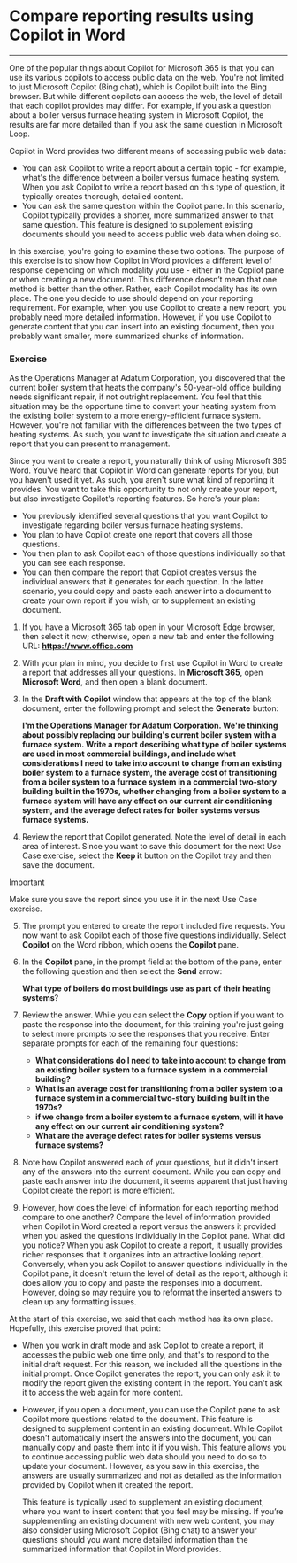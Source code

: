# Compare reporting results using Copilot in Word
---
One of the popular things about Copilot for Microsoft 365 is that you can use its various copilots to access public data on the web. You're not limited to just Microsoft Copilot (Bing chat), which is Copilot built into the Bing browser. But while different copilots can access the web, the level of detail that each copilot provides may differ. For example, if you ask a question about a boiler versus furnace heating system in Microsoft Copilot, the results are far more detailed than if you ask the same question in Microsoft Loop.

Copilot in Word provides two different means of accessing public web data:

 -  You can ask Copilot to write a report about a certain topic - for example, what's the difference between a boiler versus furnace heating system. When you ask Copilot to write a report based on this type of question, it typically creates thorough, detailed content.
 -  You can ask the same question within the Copilot pane. In this scenario, Copilot typically provides a shorter, more summarized answer to that same question. This feature is designed to supplement existing documents should you need to access public web data when doing so.

In this exercise, you're going to examine these two options. The purpose of this exercise is to show how Copilot in Word provides a different level of response depending on which modality you use - either in the Copilot pane or when creating a new document. This difference doesn’t mean that one method is better than the other. Rather, each Copilot modality has its own place. The one you decide to use should depend on your reporting requirement. For example, when you use Copilot to create a new report, you probably need more detailed information. However, if you use Copilot to generate content that you can insert into an existing document, then you probably want smaller, more summarized chunks of information.

### Exercise

As the Operations Manager at Adatum Corporation, you discovered that the current boiler system that heats the company's 50-year-old office building needs significant repair, if not outright replacement. You feel that this situation may be the opportune time to convert your heating system from the existing boiler system to a more energy-efficient furnace system. However, you're not familiar with the differences between the two types of heating systems. As such, you want to investigate the situation and create a report that you can present to management.

Since you want to create a report, you naturally think of using Microsoft 365 Word. You've heard that Copilot in Word can generate reports for you, but you haven't used it yet. As such, you aren't sure what kind of reporting it provides. You want to take this opportunity to not only create your report, but also investigate Copilot's reporting features. So here's your plan:

 -  You previously identified several questions that you want Copilot to investigate regarding boiler versus furnace heating systems.
 -  You plan to have Copilot create one report that covers all those questions.
 -  You then plan to ask Copilot each of those questions individually so that you can see each response.
 -  You can then compare the report that Copilot creates versus the individual answers that it generates for each question. In the latter scenario, you could copy and paste each answer into a document to create your own report if you wish, or to supplement an existing document.

1.  If you have a Microsoft 365 tab open in your Microsoft Edge browser, then select it now; otherwise, open a new tab and enter the following URL: **https://www.office.com**
2.  With your plan in mind, you decide to first use Copilot in Word to create a report that addresses all your questions. In **Microsoft 365**, open **Microsoft Word**, and then open a blank document.
3.  In the **Draft with Copilot** window that appears at the top of the blank document, enter the following prompt and select the **Generate** button:
    
    **I'm the Operations Manager for Adatum Corporation. We're thinking about possibly replacing our building's current boiler system with a furnace system. Write a report describing what type of boiler systems are used in most commercial buildings, and include what considerations I need to take into account to change from an existing boiler system to a furnace system, the average cost of transitioning from a boiler system to a furnace system in a commercial two-story building built in the 1970s, whether changing from a boiler system to a furnace system will have any effect on our current air conditioning system, and the average defect rates for boiler systems versus furnace systems.**
4.  Review the report that Copilot generated. Note the level of detail in each area of interest. Since you want to save this document for the next Use Case exercise, select the **Keep it** button on the Copilot tray and then save the document.
    
> [!IMPORTANT]
> Make sure you save the report since you use it in the next Use Case exercise.
5.  The prompt you entered to create the report included five requests. You now want to ask Copilot each of those five questions individually. Select **Copilot** on the Word ribbon, which opens the **Copilot** pane.
6.  In the **Copilot** pane, in the prompt field at the bottom of the pane, enter the following question and then select the **Send** arrow:
    
    **What type of boilers do most buildings use as part of their heating systems**?
7.  Review the answer. While you can select the **Copy** option if you want to paste the response into the document, for this training you're just going to select more prompts to see the responses that you receive. Enter separate prompts for each of the remaining four questions:
     -  **What considerations do I need to take into account to change from an existing boiler system to a furnace system in a commercial building?**
     -  **What is an average cost for transitioning from a boiler system to a furnace system in a commercial two-story building built in the 1970s?**
     -  **if we change from a boiler system to a furnace system, will it have any effect on our current air conditioning system?**
     -  **What are the average defect rates for boiler systems versus furnace systems?**
8.  Note how Copilot answered each of your questions, but it didn't insert any of the answers into the current document. While you can copy and paste each answer into the document, it seems apparent that just having Copilot create the report is more efficient.
9.  However, how does the level of information for each reporting method compare to one another? Compare the level of information provided when Copilot in Word created a report versus the answers it provided when you asked the questions individually in the Copilot pane. What did you notice? When you ask Copilot to create a report, it usually provides richer responses that it organizes into an attractive looking report. Conversely, when you ask Copilot to answer questions individually in the Copilot pane, it doesn't return the level of detail as the report, although it does allow you to copy and paste the responses into a document. However, doing so may require you to reformat the inserted answers to clean up any formatting issues.

At the start of this exercise, we said that each method has its own place. Hopefully, this exercise proved that point:

 -  When you work in draft mode and ask Copilot to create a report, it accesses the public web one time only, and that's to respond to the initial draft request. For this reason, we included all the questions in the initial prompt. Once Copilot generates the report, you can only ask it to modify the report given the existing content in the report. You can't ask it to access the web again for more content.
 -  However, if you open a document, you can use the Copilot pane to ask Copilot more questions related to the document. This feature is designed to supplement content in an existing document. While Copilot doesn't automatically insert the answers into the document, you can manually copy and paste them into it if you wish. This feature allows you to continue accessing public web data should you need to do so to update your document. However, as you saw in this exercise, the answers are usually summarized and not as detailed as the information provided by Copilot when it created the report.
    
    This feature is typically used to supplement an existing document, where you want to insert content that you feel may be missing. If you’re supplementing an existing document with new web content, you may also consider using Microsoft Copilot (Bing chat) to answer your questions should you want more detailed information than the summarized information that Copilot in Word provides.
